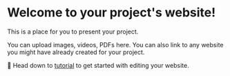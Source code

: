 # Welcome to your project's website!

This is a place for you to present your project.

You can upload images, videos, PDFs here. You can also link to any website you might have already created for your project.  

:bell:
Head down to [tutorial](tutorial) to get started with editing your website.
